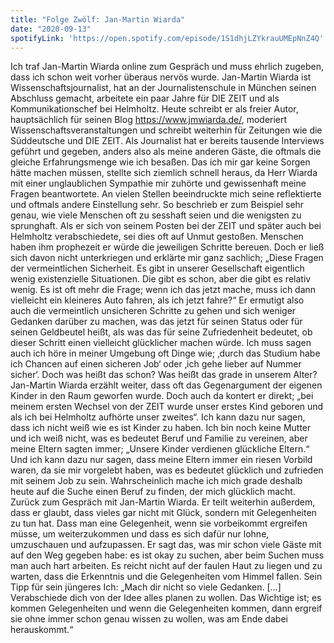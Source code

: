```yaml
---
title: "Folge Zwölf: Jan-Martin Wiarda"
date: "2020-09-13"
spotifyLink: 'https://open.spotify.com/episode/1S1dhjLZYkrauUMEpNnZ4Q'
---
```

Ich traf Jan-Martin Wiarda online zum Gespräch und muss ehrlich zugeben, dass ich schon weit vorher überaus nervös wurde. 
Jan-Martin Wiarda ist Wissenschaftsjournalist, hat an der Journalistenschule in München seinen Abschluss gemacht, arbeitete ein paar Jahre für DIE ZEIT und als Kommunikationschef bei Helmholtz. 
Heute schreibt er als freier Autor, hauptsächlich für seinen Blog https://www.jmwiarda.de/, moderiert Wissenschaftsveranstaltungen und schreibt weiterhin für Zeitungen wie die Süddeutsche und DIE ZEIT. 
Als Journalist hat er bereits tausende Interviews geführt und gegeben, anders also als meine anderen Gäste, die oftmals die gleiche Erfahrungsmenge wie ich besaßen. 
Das ich mir gar keine Sorgen hätte machen müssen, stellte sich ziemlich schnell heraus, da Herr Wiarda mit einer unglaublichen Sympathie mir zuhörte und gewissenhaft meine Fragen beantwortete. 
An vielen Stellen beeindruckte mich seine reflektierte und oftmals andere Einstellung sehr. 
So beschrieb er zum Beispiel sehr genau, wie viele Menschen oft zu sesshaft seien und die wenigsten zu sprunghaft. Als er sich von seinem Posten bei der ZEIT und später auch bei Helmholtz verabschiedete, sei dies oft auf Unmut gestoßen. 
Menschen haben ihm prophezeit er würde die jeweiligen Schritte bereuen. Doch er ließ sich davon nicht unterkriegen und erklärte mir ganz sachlich; 
„Diese Fragen der vermeintlichen Sicherheit. Es gibt in unserer Gesellschaft eigentlich wenig existenzielle Situationen. Die gibt es schon, aber die gibt es relativ wenig. Es ist oft mehr die Frage; wenn ich das jetzt mache, muss ich dann vielleicht ein kleineres Auto fahren, als ich jetzt fahre?“
Er ermutigt also auch die vermeintlich unsicheren Schritte zu gehen und sich weniger Gedanken darüber zu machen, was das jetzt für seinen Status oder für seinen Geldbeutel heißt, als was das für seine Zufriedenheit bedeutet, ob dieser Schritt einen vielleicht glücklicher machen würde. 
Ich muss sagen auch ich höre in meiner Umgebung oft Dinge wie; ‚durch das Studium habe ich Chancen auf einen sicheren Job‘ oder ‚ich gehe lieber auf Nummer sicher‘. Doch was heißt das schon? Was heißt das grade in unserem Alter? 
Jan-Martin Wiarda erzählt weiter, dass oft das Gegenargument der eigenen Kinder in den Raum geworfen wurde. Doch auch da kontert er direkt; „bei meinem ersten Wechsel von der ZEIT wurde unser erstes Kind geboren und als ich bei Helmholtz aufhörte unser zweites“. 
Ich kann dazu nur sagen, dass ich nicht weiß wie es ist Kinder zu haben. Ich bin noch keine Mutter und ich weiß nicht, was es bedeutet Beruf und Familie zu vereinen, aber meine Eltern sagten immer; „Unsere Kinder verdienen glückliche Eltern.“ 
Und ich kann dazu nur sagen, dass meine Eltern immer ein riesen Vorbild waren, da sie mir vorgelebt haben, was es bedeutet glücklich und zufrieden mit seinem Job zu sein. 
Wahrscheinlich mache ich mich grade deshalb heute auf die Suche einen Beruf zu finden, der mich glücklich macht. 
Zurück zum Gespräch mit Jan-Martin Wiarda. Er teilt weiterhin außerdem, dass er glaubt, dass vieles gar nicht mit Glück, sondern mit Gelegenheiten zu tun hat. Dass man eine Gelegenheit, wenn sie vorbeikommt ergreifen müsse, um weiterzukommen und dass es sich dafür nur lohne, umzuschauen und aufzupassen. 
Er sagt das, was mir schon viele Gäste mit auf den Weg gegeben habe: es ist okay zu suchen, aber beim Suchen muss man auch hart arbeiten. Es reicht nicht auf der faulen Haut zu liegen und zu warten, dass die Erkenntnis und die Gelegenheiten vom Himmel fallen. 
Sein Tipp für sein jüngeres Ich: 
„Mach dir nicht so viele Gedanken. […] Verabschiede dich von der Idee alles planen zu wollen. Das Wichtige ist; es kommen Gelegenheiten und wenn die Gelegenheiten kommen, dann ergreif sie ohne immer schon genau wissen zu wollen, was am Ende dabei herauskommt.“
